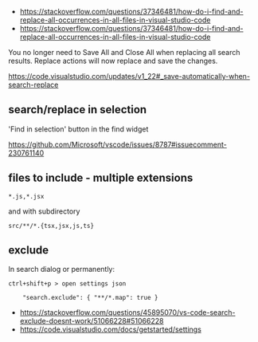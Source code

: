 - https://stackoverflow.com/questions/37346481/how-do-i-find-and-replace-all-occurrences-in-all-files-in-visual-studio-code
- https://stackoverflow.com/questions/37346481/how-do-i-find-and-replace-all-occurrences-in-all-files-in-visual-studio-code

You no longer need to Save All and Close All when replacing all search results. Replace actions will now replace and save the changes.

https://code.visualstudio.com/updates/v1_22#_save-automatically-when-search-replace

## search/replace in selection

'Find in selection' button in the find widget

https://github.com/Microsoft/vscode/issues/8787#issuecomment-230761140

## files to include - multiple extensions

`*.js,*.jsx`

and with subdirectory

`src/**/*.{tsx,jsx,js,ts}`

## exclude

In search dialog or permanently:

`ctrl+shift+p > open settings json`

```
    "search.exclude": { "**/*.map": true }
```

- https://stackoverflow.com/questions/45895070/vs-code-search-exclude-doesnt-work/51066228#51066228
- https://code.visualstudio.com/docs/getstarted/settings
